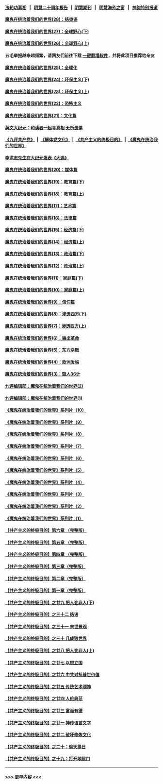 #### [法轮功真相](https://github.com/gfw-breaker/truth/blob/master/README.md?t=0) &nbsp;&nbsp;|&nbsp;&nbsp; [明慧二十周年报告](https://github.com/gfw-breaker/mh-reports/blob/master/README.md?t=0) &nbsp;&nbsp;|&nbsp;&nbsp;[明慧期刊](https://github.com/gfw-breaker/mh-qikan) &nbsp;&nbsp;|&nbsp;&nbsp; [明慧海外之窗](https://github.com/gfw-breaker/mh-news/blob/master/README.md?t=0) &nbsp;&nbsp;|&nbsp;&nbsp; [神韵特别报道](https://github.com/gfw-breaker/mh-news/blob/master/shenyun.md?t=0)
#### [魔鬼在统治着我们的世界(28)：结束语](../pages/nsc422/n10936246.md?t=06151501) 
#### [魔鬼在统治着我们的世界(27)：全球野心(下)](../pages/nsc422/n10928319.md?t=06151501) 
#### [魔鬼在统治着我们的世界(26)：全球野心(上)](../pages/nsc422/n10900318.md?t=06151501) 
#### 五毛举报越来越频繁，请网友们前往下载 [一键翻墙软件](https://github.com/gfw-breaker/ssr-accounts)，并将此项目推荐给亲友
#### [魔鬼在统治着我们的世界(25)：全球化](../pages/nsc422/n10788205.md?t=06151501) 
#### [魔鬼在统治着我们的世界(24)：环保主义(下)](../pages/nsc422/n10695307.md?t=06151501) 
#### [魔鬼在统治着我们的世界(23)：环保主义(上)](../pages/nsc422/n10688613.md?t=06151501) 
#### [魔鬼在统治着我们的世界(22)：恐怖主义](../pages/nsc422/n10614727.md?t=06151501) 
#### [魔鬼在统治着我们的世界(21)：文化篇](../pages/nsc422/n10597706.md?t=06151501) 
#### [英文大纪元：和读者一起寻真相 无所畏惧](../pages/nsc422/n12542027.md?t=06151501) 
#### [《九评共产党》](https://github.com/begood0513/9ping.md/blob/master/README.md) &nbsp;|&nbsp; [《解体党文化》](../../../../jtdwh.md/blob/master/README.md)  &nbsp;|&nbsp; [《共产主义的终极目的》](../../../../gczydzjmd.md/blob/master/README.md) &nbsp;|&nbsp; [《魔鬼在统治我们的世界》](../../../../mgztzwmdsj.md/blob/master/README.md) 
#### [李洪志先生在大纪元发表《大选》](../pages/nsc422/n12534746.md?t=06151501) 
#### [魔鬼在统治着我们的世界(20)：媒体篇](../pages/nsc422/n10586579.md?t=06151501) 
#### [魔鬼在统治着我们的世界(19)：教育篇(下)](../pages/nsc422/n10564808.md?t=06151501) 
#### [魔鬼在统治着我们的世界(18)：教育篇(上)](../pages/nsc422/n10526970.md?t=06151501) 
#### [魔鬼在统治着我们的世界(17)：艺术篇](../pages/nsc422/n10499093.md?t=06151501) 
#### [魔鬼在统治着我们的世界(16)：法律篇](../pages/nsc422/n10485969.md?t=06151501) 
#### [魔鬼在统治着我们的世界(15)：经济篇(下)](../pages/nsc422/n10469975.md?t=06151501) 
#### [魔鬼在统治着我们的世界(14)：经济篇(上)](../pages/nsc422/n10457370.md?t=06151501) 
#### [魔鬼在统治着我们的世界(13)：政治篇(下)](../pages/nsc422/n10448270.md?t=06151501) 
#### [魔鬼在统治着我们的世界(12)：政治篇(上)](../pages/nsc422/n10444576.md?t=06151501) 
#### [魔鬼在统治着我们的世界(11)：家庭篇(下)](../pages/nsc422/n10440961.md?t=06151501) 
#### [魔鬼在统治着我们的世界(10)：家庭篇(上)](../pages/nsc422/n10435448.md?t=06151501) 
#### [魔鬼在统治着我们的世界(9)：信仰篇](../pages/nsc422/n10432159.md?t=06151501) 
#### [魔鬼在统治着我们的世界(8)：渗透西方(下)](../pages/nsc422/n10429603.md?t=06151501) 
#### [魔鬼在统治着我们的世界(7)：渗透西方(上)](../pages/nsc422/n10426013.md?t=06151501) 
#### [魔鬼在统治着我们的世界(6)：输出革命](../pages/nsc422/n10421536.md?t=06151501) 
#### [魔鬼在统治着我们的世界(5)：东方杀戮](../pages/nsc422/n10417707.md?t=06151501) 
#### [魔鬼在统治着我们的世界(4)：欧洲发端](../pages/nsc422/n10414890.md?t=06151501) 
#### [魔鬼在统治着我们的世界(3)：毁人36计](../pages/nsc422/n10411583.md?t=06151501) 
#### [九评编辑部：魔鬼在统治着我们的世界(2)](../pages/nsc422/n10410036.md?t=06151501) 
#### [九评编辑部：魔鬼在统治着我们的世界(1)](../pages/nsc422/n10406825.md?t=06151501) 
#### [《魔鬼在统治着我们的世界》系列片（10）](../pages/nsc422/n12292670.md?t=06151501) 
#### [《魔鬼在统治着我们的世界》系列片（9）](../pages/nsc422/n12290859.md?t=06151501) 
#### [《魔鬼在统治着我们的世界》系列片（8）](../pages/nsc422/n12287445.md?t=06151501) 
#### [《魔鬼在统治着我们的世界》系列片（7）](../pages/nsc422/n12283425.md?t=06151501) 
#### [《魔鬼在统治着我们的世界》系列片（6）](../pages/nsc422/n12282314.md?t=06151501) 
#### [《魔鬼在统治着我们的世界》系列片（5）](../pages/nsc422/n12281419.md?t=06151501) 
#### [《魔鬼在统治着我们的世界》系列片（4）](../pages/nsc422/n12274024.md?t=06151501) 
#### [《魔鬼在统治着我们的世界》系列片（3）](../pages/nsc422/n12271322.md?t=06151501) 
#### [《魔鬼在统治着我们的世界》系列片（2）](../pages/nsc422/n12269049.md?t=06151501) 
#### [《魔鬼在统治着我们的世界》系列片（1）](../pages/nsc422/n12267575.md?t=06151501) 
#### [【共产主义的终极目的】第六章 （完整版）](../pages/nsc422/n11428913.md?t=06151501) 
#### [【共产主义的终极目的】第五章 （完整版）](../pages/nsc422/n11428912.md?t=06151501) 
#### [【共产主义的终极目的】第四章 （完整版）](../pages/nsc422/n11428907.md?t=06151501) 
#### [【共产主义的终极目的】第三章（完整版）](../pages/nsc422/n11428848.md?t=06151501) 
#### [【共产主义的终极目的】第二章（完整版）](../pages/nsc422/n11428831.md?t=06151501) 
#### [【共产主义的终极目的】第一章（完整版）](../pages/nsc422/n11417651.md?t=06151501) 
#### [【共产主义的终极目的】之廿九 把人变非人(下)](../pages/nsc422/n11344140.md?t=06151501) 
#### [【共产主义的终极目的】之三十二 结语](../pages/nsc422/n11360535.md?t=06151501) 
#### [【共产主义的终极目的】之三十一 末世景观](../pages/nsc422/n11351129.md?t=06151501) 
#### [【共产主义的终极目的】之三十 几成狼世界](../pages/nsc422/n11348280.md?t=06151501) 
#### [【共产主义的终极目的】之廿八 把人变非人(上)](../pages/nsc422/n11340492.md?t=06151501) 
#### [【共产主义的终极目的】之廿七 以恨立国](../pages/nsc422/n11336944.md?t=06151501) 
#### [【共产主义的终极目的】之廿六 中共对抗普世价值](../pages/nsc422/n11324785.md?t=06151501) 
#### [【共产主义的终极目的】之廿五 传统艺术颂神](../pages/nsc422/n11296396.md?t=06151501) 
#### [【共产主义的终极目的】之廿四 人伦典范](../pages/nsc422/n11296397.md?t=06151501) 
#### [【共产主义的终极目的】之廿三 富而有德](../pages/nsc422/n11283598.md?t=06151501) 
#### [【共产主义的终极目的】之廿一 神传语言文字](../pages/nsc422/n11263265.md?t=06151501) 
#### [【共产主义的终极目的】之廿二 破坏修炼文化](../pages/nsc422/n11245728.md?t=06151501) 
#### [【共产主义的终极目的】之二十：偷天换日](../pages/nsc422/n11238846.md?t=06151501) 
#### [【共产主义的终极目的】之十九：打开地狱门](../pages/nsc422/n11206376.md?t=06151501) 

----
#### [ >>> 更早内容 <<< ](../indexes/nsc422-earlier.md)

